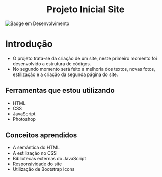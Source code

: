 <h1 align="center"> Projeto Inicial Site </h1>

![Badge em Desenvolvimento](http://img.shields.io/static/v1?label=STATUS&message=EM%20DESENVOLVIMENTO&color=GREEN&style=for-the-badge)

# Introdução
- O projeto trata-se da criação de um site, neste primeiro momento foi desenvolvido a estrutura de códigos.
- No segundo momento será feito a melhoria dos textos, novas fotos, estilização e a criação da segunda página do site.

## Ferramentas que estou utilizando
- HTML 
- CSS
- JavaScript
- Photoshop 

## Conceitos aprendidos 
- A semântica do HTML
- A estilização no CSS
- Bibliotecas externas do JavaScript
- Responsividade do site
- Utilização de Bootstrap Icons
